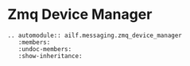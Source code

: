 # Zmq Device Manager

```{eval-rst}
.. automodule:: ailf.messaging.zmq_device_manager
   :members:
   :undoc-members:
   :show-inheritance:
```
